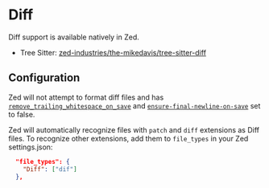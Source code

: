 # Diff

Diff support is available natively in Zed.

- Tree Sitter: [zed-industries/the-mikedavis/tree-sitter-diff](https://github.com/the-mikedavis/tree-sitter-diff)

## Configuration

Zed will not attempt to format diff files and has [`remove_trailing_whitespace_on_save`](https://zed.dev/docs/configuring-zed#remove-trailing-whitespace-on-save) and [`ensure-final-newline-on-save`](https://zed.dev/docs/configuring-zed#ensure-final-newline-on-save) set to false.

Zed will automatically recognize files with `patch` and `diff` extensions as Diff files.  To recognize other extensions, add them to `file_types` in your Zed settings.json:

```json
  "file_types": {
    "Diff": ["dif"]
  },
```
